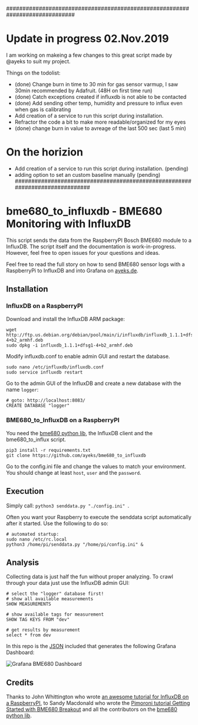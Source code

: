 #############################################################################
# Update in progress 02.Nov.2019
I am working on makeing a few changes to this great script made by @ayeks to suit my project.

Things on the todolist:
- (done) Change burn in time to 30 min for gas sensor varmup, I saw 30min recommended by Adafruit. (48H on first time run)
- (done) Catch exceptions created if influxdb is not able to be contacted
- (done) Add sending other temp, humidity and pressure to influx even when gas is calibrating
- Add creation of a service to run this script during installation.
- Refractor the code a bit to make more readable/organized for my eyes
- (done) change burn in value to avreage of the last 500 sec (last 5 min)

# On the horizion
- Add creation of a service to run this script during installation. (pending)
- adding option to set an custom baseline manually (pending)
#############################################################################

# bme680_to_influxdb - BME680 Monitoring with InfluxDB

This script sends the data from the RaspberryPI Bosch BME680 module to a InfluxDB. The script itself and the documentation is work-in-progress. However, feel free to open issues for your questions and ideas.

Feel free to read the full story on how to send BME680 sensor logs with a RaspberryPi to InfluxDB and into Grafana on [ayeks.de](https://ayeks.de/post/2018-05-29-bme680-influxdb-grafana/).

## Installation

### InfluxDB on a RaspberryPI

Download and install the InfluxDB ARM package: 
```
wget http://ftp.us.debian.org/debian/pool/main/i/influxdb/influxdb_1.1.1+dfsg1-4+b2_armhf.deb
sudo dpkg -i influxdb_1.1.1+dfsg1-4+b2_armhf.deb 

```

Modify influxdb.conf to enable admin GUI and restart the database.
```
sudo nano /etc/influxdb/influxdb.conf 
sudo service influxdb restart
```

Go to the admin GUI of the InfluxDB and create a new database with the name `logger`:
```
# goto: http://localhost:8083/
CREATE DATABASE "logger"
```


### BME680_to_InfluxDB on a RaspberryPI

You need the [bme680 python lib](https://github.com/pimoroni/bme680), the InfluxDB client and the bme680_to_influx script.
```
pip3 install -r requirements.txt 
git clone https://github.com/ayeks/bme680_to_influxdb
```

Go to the config.ini file and change the values to match your environment. You should change at least `host`, `user` and the `password`.


## Execution

Simply call: `python3 senddata.py "./config.ini" `.

Often you want your Raspberry to execute the senddata script automatically after it started. Use the following to do so:
```
# automated startup:
sudo nano /etc/rc.local
python3 /home/pi/senddata.py "/home/pi/config.ini" &
```


## Analysis
Collecting data is just half the fun without proper analyzing. To crawl through your data just use the InfluxDB admin GUI:
```
# select the "logger" database first!
# show all available measurements
SHOW MEASUREMENTS

# show available tags for measurement
SHOW TAG KEYS FROM "dev"

# get results by measurement
select * from dev

```

In this repo is the [JSON](./grafana_dashboard.json) included that generates the following Grafana Dashboard:

![Grafana BME680 Dashboard](https://ayeks.de/assets/blog/2018-05-29-bme680-influxdb-grafana/grafana-complete-bme680.png)

## Credits

Thanks to John Whittington who wrote [an awesome tutorial for InfluxDB on a RaspberryPI](https://engineer.john-whittington.co.uk/2016/11/raspberry-pi-data-logger-influxdb-grafana/), to Sandy Macdonald who wrote the [Pimoroni tutorial Getting Started with BME680 Breakout](https://learn.pimoroni.com/tutorial/sandyj/getting-started-with-bme680-breakout) and all the contributors on the [bme680 python lib](https://github.com/pimoroni/bme680).

